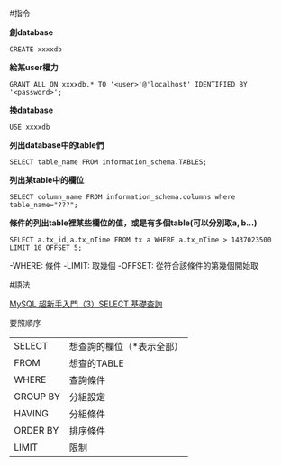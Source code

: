#指令

**創database**

    CREATE xxxxdb
**給某user權力**

    GRANT ALL ON xxxxdb.* TO '<user>'@'localhost' IDENTIFIED BY '<password>';
**換database**

    USE xxxxdb
**列出database中的table們**

    SELECT table_name FROM information_schema.TABLES;
**列出某table中的欄位**

    SELECT column_name FROM information_schema.columns where table_name="???";
**條件的列出table裡某些欄位的值，或是有多個table(可以分別取a, b...)**

    SELECT a.tx_id,a.tx_nTime FROM tx a WHERE a.tx_nTime > 1437023500 LIMIT 10 OFFSET 5;
-WHERE: 條件
-LIMIT: 取幾個
-OFFSET: 從符合該條件的第幾個開始取

#語法

<a href="http://www.codedata.com.tw/database/mysql-tutorial-basic-query">
    MySQL 超新手入門（3）SELECT 基礎查詢
</a>

要照順序  
<table>
    <tr>
        <td>SELECT</td>
        <td>想查詢的欄位（*表示全部）</td>
    </tr>
    <tr>
        <td>FROM</td>
        <td>想查的TABLE</td>
    </tr>
    <tr>
        <td>WHERE</td>
        <td>查詢條件</td>
    </tr>
    <tr>
        <td>GROUP BY</td>
        <td>分組設定</td>
    </tr>
    <tr>
        <td>HAVING</td>
        <td>分組條件</td>
    </tr>
    <tr>
        <td>ORDER BY</td>
        <td>排序條件</td>
    </tr>
    <tr>
        <td>LIMIT</td>
        <td>限制</td>
    </tr>


